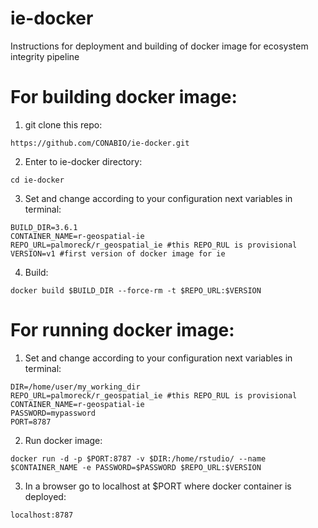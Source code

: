 # ie-docker
Instructions for deployment and building of docker image for ecosystem integrity pipeline

# For building docker image:

1) git clone this repo:

```
https://github.com/CONABIO/ie-docker.git
```

2) Enter to ie-docker directory:

```
cd ie-docker
```


3) Set and change according to your configuration next variables in terminal:

```
BUILD_DIR=3.6.1
CONTAINER_NAME=r-geospatial-ie
REPO_URL=palmoreck/r_geospatial_ie #this REPO_RUL is provisional
VERSION=v1 #first version of docker image for ie
```

4) Build:

```
docker build $BUILD_DIR --force-rm -t $REPO_URL:$VERSION
```

# For running docker image:

1) Set and change according to your configuration next variables in terminal:


```
DIR=/home/user/my_working_dir
REPO_URL=palmoreck/r_geospatial_ie #this REPO_RUL is provisional
CONTAINER_NAME=r-geospatial-ie
PASSWORD=mypassword
PORT=8787
```

2) Run docker image:

```
docker run -d -p $PORT:8787 -v $DIR:/home/rstudio/ --name $CONTAINER_NAME -e PASSWORD=$PASSWORD $REPO_URL:$VERSION 
```


3) In a browser go to localhost at $PORT where docker container is deployed: 

```
localhost:8787
``` 
